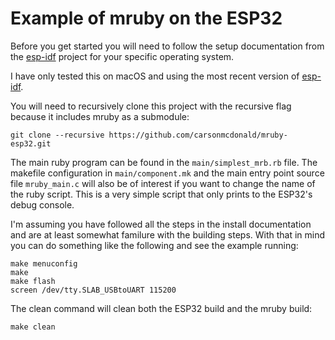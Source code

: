 # Example of mruby on the ESP32

Before you get started you will need to follow the setup documentation from
the [esp-idf](https://github.com/espressif/esp-idf/tree/master/docs) project
for your specific operating system.

I have only tested this on macOS and using the most recent version of
[esp-idf](https://github.com/espressif/esp-idf/tree/abecab7525e7edb1fde16ab5d8cf7b368b1d332c).

You will need to recursively clone this project with the recursive flag
because it includes mruby as a submodule:

```
git clone --recursive https://github.com/carsonmcdonald/mruby-esp32.git
```

The main ruby program can be found in the `main/simplest_mrb.rb` file. The
makefile configuration in `main/component.mk` and the main entry point source 
file `mruby_main.c` will also be of interest if you want to change the name of
the ruby script. This is a very simple script that only prints to the ESP32's
debug console.

I'm assuming you have followed all the steps in the install documentation and
are at least somewhat familure with the building steps. With that in mind you
can do something like the following and see the example running:

```
make menuconfig
make
make flash
screen /dev/tty.SLAB_USBtoUART 115200
```

The clean command will clean both the ESP32 build and the mruby build:

```
make clean
```
